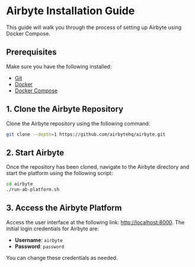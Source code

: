 # Airbyte Installation Guide

This guide will walk you through the process of setting up Airbyte using Docker Compose.

## Prerequisites

Make sure you have the following installed:
- [Git](https://git-scm.com/)
- [Docker](https://www.docker.com/)
- [Docker Compose](https://docs.docker.com/compose/)

## 1. Clone the Airbyte Repository

Clone the Airbyte repository using the following command:

```bash
git clone --depth=1 https://github.com/airbytehq/airbyte.git
```

## 2. Start Airbyte

Once the repository has been cloned, navigate to the Airbyte directory and start the platform using the following script:

```bash
cd airbyte
./run-ab-platform.sh
```


## 3. Access the Airbyte Platform

   Access the user interface at the following link: [http://localhost:8000](http://localhost:8000). The initial login credentials for Airbyte are:

   - **Username**: `airbyte`
   - **Password**: `password`

   You can change these credentials as needed.